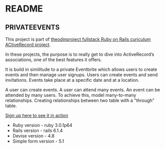 # README

## PRIVATEEVENTS

This project is part of [theodinproject fullstack Ruby on Rails curiculum ACtiveRecord project](https://www.theodinproject.com/paths/full-stack-ruby-on-rails/courses/ruby-on-rails).

In these projects, the purpose is to really get to dive into ActiveRecord’s associations, one of the best features it offers.

It is build in similitude to a private Eventbrite which allows users to create events and then manage user signups. Users can create events and send invitations. Events take place at a specific date and at a location.

A user can create events. A user can attend many events. An event can be attended by many users. To achieve this, model many-to-many relationships. Creating relationships between two table with a "through" table.

[Sign up here to see it in action](https://still-castle-21021.herokuapp.com/events)

* Ruby version - ruby 3.0.1p64
* Rails version - rails 6.1.4
* Devise version - 4.8
* Simple form version - 5.1

